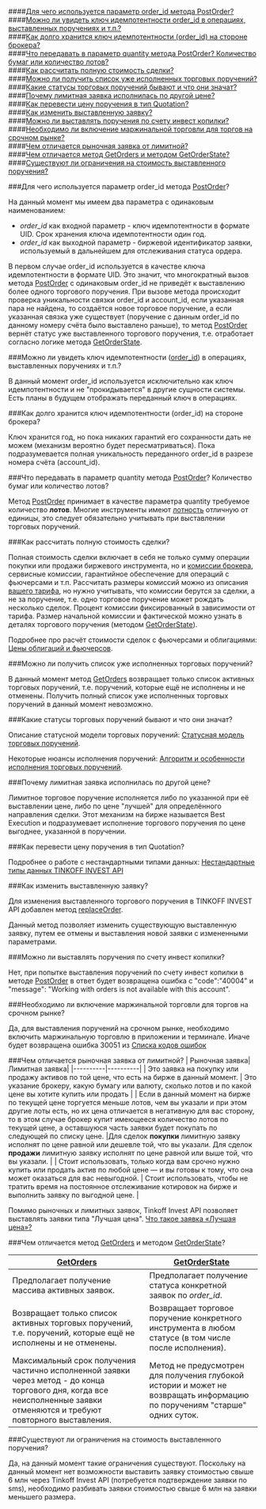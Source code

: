 ####[Для чего используется параметр order_id метода PostOrder?](#4.1)  
####[Можно ли увидеть ключ идемпотентности order_id в операциях, выставленных поручениях и т.п.? ](#4.2)  
####[Как долго хранится ключ идемпотентности (order_id) на стороне брокера?](#4.3)  
####[Что передавать в параметр quantity метода PostOrder? Количество бумаг или количество лотов?](#4.4)  
####[Как рассчитать полную стоимость сделки?](#4.5)  
####[Можно ли получить список уже исполненных торговых поручений?](#4.6)  
####[Какие статусы торговых поручений бывают и что они значат?](#4.7)  
####[Почему лимитная заявка исполнилась по другой цене?](#4.8)  
####[Как перевести цену поручения в тип Quotation?](#4.9)  
####[Как изменить выставленную заявку?](#4.10)  
####[Можно ли выставлять поручения по счету инвест копилки?](#4.11)  
####[Необходимо ли включение маржинальной торговли для торгов на срочном рынке?](#4.12)  
####[Чем отличается рыночная заявка от лимитной?](#4.13)  
####[Чем отличается метод GetOrders и методом GetOrderState?](#4.14)  
####[Существуют ли ограничения на стоимость выставленного поручения?](#4.15)  

###Для чего используется параметр order_id метода [PostOrder](/investAPI/orders#postorder)? <a id="4.1"></a>

 На данный момент мы имеем два параметра с одинаковым наименованием:

* *order_id* как входной параметр - ключ идемпотентности в формате UID. Срок хранения ключа идемпотентности один год.
* *order_id* как выходной параметр - биржевой идентификатор заявки, используемый в дальнейшем для отслеживания статуса ордера. 

В первом случае order_id используется в качестве ключа идемпотентности в формате UID. Это значит, что многократный вызов метода
[PostOrder](/investAPI/orders#postorder) с одинаковым order_id не приведёт к выставлению более одного
торгового поручения. 
При вызове метода происходит проверка уникальности связки order_id и account_id, если указанная пара не найдена,
то создаётся новое торговое поручение, а если указанная связка уже существует (поручение с данным order_id по
данному номеру счёта было выставлено раньше), то метод [PostOrder](/investAPI/orders#postorder) вернёт статус
уже выставленного торгового поручения, т.е. отработает согласно логике метода [GetOrderState](/investAPI/orders#getorderstate).



###Можно ли увидеть ключ идемпотентности ([order_id](/investAPI/orders#postorderrequest)) в операциях, выставленных поручениях и т.п.? <a id="4.2"></a>

В данный момент order_id используется исключительно как ключ идемпотентности и не "прокидывается" в другие сущности системы.
Есть планы в будущем отображать переданный ключ в операциях.

###Как долго хранится ключ идемпотентности (order_id) на стороне брокера? <a id="4.3"></a>

Ключ хранится год, но пока никаких гарантий его сохранности дать не можем (механизм вероятно будет 
пересматриваться). Пока подразумевается полная уникальность переданного order_id в разрезе номера счёта (account_id).

###Что передавать в параметр quantity метода [PostOrder](/investAPI/orders#postorder)? Количество бумаг или количество лотов? <a id="4.4"></a>

Метод [PostOrder](/investAPI/orders#postorder) принимает в качестве параметра quantity требуемое количество **лотов**.
Многие инструменты имеют [лотность](/investAPI/glossary#lot) отличную от единицы, это следует обязательно учитывать
при выставлении торговых поручений. 

###Как рассчитать полную стоимость сделки? <a id="4.5"></a>

Полная стоимость сделки включает в себя не только сумму операции покупки или продажи биржевого инструмента,
но и [комиссии брокера](https://www.tinkoff.ru/invest/help/brokerage/account/get-bs/tariff/#:~:text=%D0%9E%D1%82%D0%BA%D1%80%D1%8B%D1%82%D1%8C%20%D0%B1%D1%80%D0%BE%D0%BA%D0%B5%D1%80%D1%81%D0%BA%D0%B8%D0%B9%20%D1%81%D1%87%D0%B5%D1%82-,%D0%BA%D0%B0%D0%BA%D0%B8%D0%B5%20%D0%BA%D0%BE%D0%BC%D0%B8%D1%81%D1%81%D0%B8%D0%B8%20%D0%B5%D1%81%D1%82%D1%8C%20%D0%B2%20%D1%82%D0%B8%D0%BD%D1%8C%D0%BA%D0%BE%D1%84%D1%84%20%D0%B8%D0%BD%D0%B2%D0%B5%D1%81%D1%82%D0%B8%D1%86%D0%B8%D1%8F%D1%85%3F,-%D0%98%D0%BD%D0%B2%D0%B5%D1%81%D1%82%D0%BE%D1%80), сервисные комиссии, гарантийное обеспечение для операций с фьючерсами и т.п. 
Рассчитать размеры комиссий можно из описания [вашего тарифа]((https://www.tinkoff.ru/invest/help/brokerage/account/get-bs/tariff/#:~:text=%D0%9E%D1%82%D0%BA%D1%80%D1%8B%D1%82%D1%8C%20%D0%B1%D1%80%D0%BE%D0%BA%D0%B5%D1%80%D1%81%D0%BA%D0%B8%D0%B9%20%D1%81%D1%87%D0%B5%D1%82-,%D0%BA%D0%B0%D0%BA%D0%B8%D0%B5%20%D0%BA%D0%BE%D0%BC%D0%B8%D1%81%D1%81%D0%B8%D0%B8%20%D0%B5%D1%81%D1%82%D1%8C%20%D0%B2%20%D1%82%D0%B8%D0%BD%D1%8C%D0%BA%D0%BE%D1%84%D1%84%20%D0%B8%D0%BD%D0%B2%D0%B5%D1%81%D1%82%D0%B8%D1%86%D0%B8%D1%8F%D1%85%3F,-%D0%98%D0%BD%D0%B2%D0%B5%D1%81%D1%82%D0%BE%D1%80)), но нужно учитывать, что комиссии берутся за
сделки, а не за поручение, т.е. одно торговое поручение может рождать несколько сделок. Процент комиссии фиксированный в зависимости от тарифа. Размер начальной
комиссии и фактической можно узнать в деталях торгового поручения (методом [GetOrderState](/investAPI/orders#getorderstate)).

Подробнее про расчёт стоимости сделок с фьючерсами и облигациями: 
[Цены облигаций и фьючерсов](/investAPI/faq_marketdata/).

###Можно ли получить список уже исполненных торговых поручений? <a id="4.6"></a>

В данный момент метод [GetOrders](/investAPI/orders#getorders) возвращает только список активных торговых
поручений, т.е. поручений, которые ещё не исполнены и не отменены. Получить полный список уже исполненных
торговых поручений в данный момент невозможно. 

###Какие статусы торговых поручений бывают и что они значат?<a id="4.7"></a> 

Описание статусной модели торговых поручений: [Статусная модель торговых поручений](/investAPI/head-orders#_2).

Некоторые нюансы исполнения поручений: [Алгоритм и особенности исполнения торговых поручений](/investAPI/orders_details/).

###Почему лимитная заявка исполнилась по другой цене?<a id="4.8"></a> 

Лимитное торговое поручение исполняется либо по указанной при её выставлении цене, либо по цене "лучшей"
для определённого направления сделки. Этот механизм на бирже называется Best Execution и подразумевает
исполнение торгового поручения по цене выгоднее, указанной в поручении. 

###Как перевести цену поручения в тип Quotation? <a id="4.9"></a>

Подробнее о работе с нестандартными типами данных: [Нестандартные типы данных TINKOFF INVEST API](/investAPI/faq_custom_types/)


###Как изменить выставленную заявку?<a id="4.10"></a>

Для изменения выставленного торгового поручения в TINKOFF INVEST API добавлен метод [replaceOrder](/investAPI/orders#replaceorder).

Данный метод позволяет изменить существующую выставленную заявку, путем ее отмены и выставления новой заявки с измененными параметрами.

###Можно ли выставлять поручения по счету инвест копилки? <a id="4.11"></a>   

Нет, при попытке выставления поручений по счету инвест копилки в методе [PostOrder](/investAPI/orders#postorder) в ответ
будет возвращена ошибка с "code":"40004" и "message": "Working with orders is not available with this account". 

###Необходимо ли включение маржинальной торговли для торгов на срочном рынке? <a id="4.12"></a>

Да, для выставления поручений на срочном рынке, необходимо включить маржинальную торговлю в приложении и терминале.
Иначе будет возвращена ошибка 30051 из [Списка кодов ошибок](https://tinkoff.github.io/investAPI/errors/)

###Чем отличается рыночная заявка от лимитной?<a id="4.13"></a>
| Рыночная заявка| Лимитная заявка| 
|----------|----------|
| Это заявка на покупку или продажу активов по той цене, что есть на бирже в данный момент.   | Это указание брокеру, какую бумагу или валюту, сколько лотов и по какой цене вы хотите купить или продать  | 
| Если в данный момент на бирже по текущей цене торгуется меньше лотов, чем вы указали и при этом другие лоты есть, но их цена отличается в негативную для вас сторону, то в этом случае брокер купит имеющееся количество лотов по текущей цене, а оставшуюся часть заявки будет покупать по следующей по списку цене. |Для сделок **покупки** лимитную заявку исполнят по цене равной или дешевле той, что вы указали. Для сделок **продажи** лимитную заявку исполнят по цене равной или выше той, что вы указали.  | 
| Стоит использовать, только когда вам срочно нужно купить или продать актив по любой цене — и вы готовы к тому, что она может оказаться для вас невыгодной.   | Стоит использовать, чтобы не тратить время на постоянное отслеживание котировок на бирже и выполнить заявку по выгодной цене.  | 

Помимо рыночных и лимитных заявок, Tinkoff Invest API позволяет выставлять заявки типа "Лучшая цена". [Что такое заявка «Лучшая цена»?](https://www.tinkoff.ru/invest/help/brokerage/account/trade-on-bs/bids/?card=q6#:~:text=%D0%BD%D0%B5%D0%B2%D1%8B%D0%B3%D0%BE%D0%B4%D0%BD%D0%BE%D0%B9%20%D1%86%D0%B5%D0%BD%D0%B5%20%D0%BF%D0%BE%D0%BA%D1%83%D0%BF%D0%BA%D0%B8.-,%D1%87%D1%82%D0%BE%20%D1%82%D0%B0%D0%BA%D0%BE%D0%B5%20%D0%B7%D0%B0%D1%8F%D0%B2%D0%BA%D0%B0%20%C2%AB%D0%BB%D1%83%D1%87%D1%88%D0%B0%D1%8F%20%D1%86%D0%B5%D0%BD%D0%B0%C2%BB%3F,-%D0%AD%D1%82%D0%BE%20%D0%B7%D0%B0%D1%8F%D0%B2%D0%BA%D0%B0%20%D0%BD%D0%B0)

###Чем отличается метод [GetOrders](/investAPI/orders#getorders) и методом [GetOrderState](/investAPI/orders#getorderstate)? <a id="4.14"></a>

| [GetOrders](/investAPI/orders#getorders)| [GetOrderState](/investAPI/orders#getorderstate)| 
|----------|----------|
| Предполагает получение массива активных заявок. | Предполагает получение статуса конкретной заявок по *order_id*. | 
| Возвращает только список активных торговых поручений, т.е. поручений, которые ещё не исполнены и не отменены. | Возвращает торговое поручение конкретного инструмента в любом статусе (в том числе после исполнения). | 
| Максимальный срок получения частично исполненной заявки через метод - до конца торгового дня, когда все неисполненные заявки отменяются и требуют повторного выставления.  |Метод не предусмотрен для получения глубокой истории и может не возвращать информацию по поручениям "старше" одних суток.  | 

###Существуют ли ограничения на стоимость выставленного поручения? <a id="4.15"></a>

Да, на данный момент такие ограничения существуют. Поскольку на данный момент нет возможности выставить заявку стоимостью свыше 6 млн через Tinkoff Invest API (потребуется подтверждение заявки по sms), необходимо разбивать заявки стоимостью свыше 6 млн на заявки меньшего размера.

